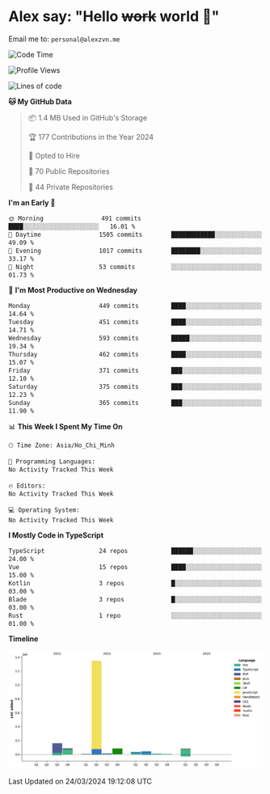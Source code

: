 # Alex say: "Hello ~~work~~ world 🐾"
Email me to: `personal@alexzvn.me`

<!--START_SECTION:waka-->
![Code Time](http://img.shields.io/badge/Code%20Time-1%2C066%20hrs%2055%20mins-blue)

![Profile Views](http://img.shields.io/badge/Profile%20Views-0-blue)

![Lines of code](https://img.shields.io/badge/From%20Hello%20World%20I%27ve%20Written-1.9%20million%20lines%20of%20code-blue)

**🐱 My GitHub Data** 

> 📦 1.4 MB Used in GitHub's Storage 
 > 
> 🏆 177 Contributions in the Year 2024
 > 
> 💼 Opted to Hire
 > 
> 📜 70 Public Repositories 
 > 
> 🔑 44 Private Repositories 
 > 
**I'm an Early 🐤** 

```text
🌞 Morning                491 commits         ████░░░░░░░░░░░░░░░░░░░░░   16.01 % 
🌆 Daytime                1505 commits        ████████████░░░░░░░░░░░░░   49.09 % 
🌃 Evening                1017 commits        ████████░░░░░░░░░░░░░░░░░   33.17 % 
🌙 Night                  53 commits          ░░░░░░░░░░░░░░░░░░░░░░░░░   01.73 % 
```
📅 **I'm Most Productive on Wednesday** 

```text
Monday                   449 commits         ████░░░░░░░░░░░░░░░░░░░░░   14.64 % 
Tuesday                  451 commits         ████░░░░░░░░░░░░░░░░░░░░░   14.71 % 
Wednesday                593 commits         █████░░░░░░░░░░░░░░░░░░░░   19.34 % 
Thursday                 462 commits         ████░░░░░░░░░░░░░░░░░░░░░   15.07 % 
Friday                   371 commits         ███░░░░░░░░░░░░░░░░░░░░░░   12.10 % 
Saturday                 375 commits         ███░░░░░░░░░░░░░░░░░░░░░░   12.23 % 
Sunday                   365 commits         ███░░░░░░░░░░░░░░░░░░░░░░   11.90 % 
```


📊 **This Week I Spent My Time On** 

```text
🕑︎ Time Zone: Asia/Ho_Chi_Minh

💬 Programming Languages: 
No Activity Tracked This Week

🔥 Editors: 
No Activity Tracked This Week

💻 Operating System: 
No Activity Tracked This Week
```

**I Mostly Code in TypeScript** 

```text
TypeScript               24 repos            ██████░░░░░░░░░░░░░░░░░░░   24.00 % 
Vue                      15 repos            ████░░░░░░░░░░░░░░░░░░░░░   15.00 % 
Kotlin                   3 repos             █░░░░░░░░░░░░░░░░░░░░░░░░   03.00 % 
Blade                    3 repos             █░░░░░░░░░░░░░░░░░░░░░░░░   03.00 % 
Rust                     1 repo              ░░░░░░░░░░░░░░░░░░░░░░░░░   01.00 % 
```



**Timeline**

![Lines of Code chart](https://raw.githubusercontent.com/alexzvn/alexzvn/main/assets/bar_graph.png)


 Last Updated on 24/03/2024 19:12:08 UTC
<!--END_SECTION:waka-->
